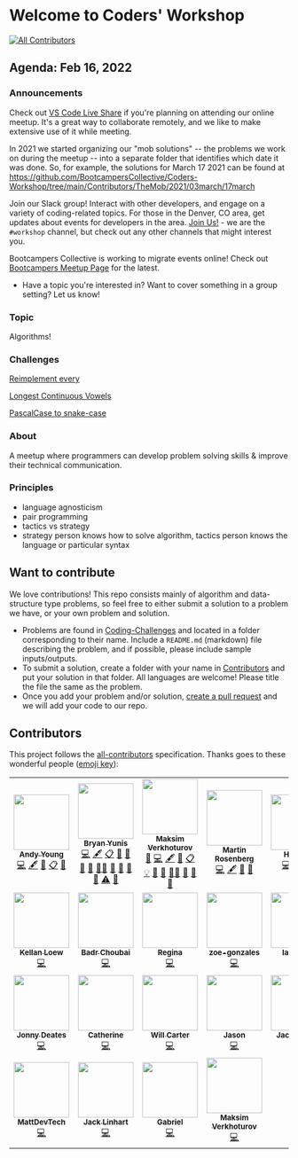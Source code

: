 # Welcome to Coders' Workshop

[![All Contributors](https://img.shields.io/badge/all_contributors-11-orange.svg?style=flat-square)](#contributors)

## Agenda: Feb 16, 2022

### Announcements

Check out [VS Code Live Share](https://marketplace.visualstudio.com/items?itemName=MS-vsliveshare.vsliveshare) if you're planning on attending our online meetup. It's a great way to collaborate remotely, and we like to make extensive use of it while meeting.

In 2021 we started organizing our "mob solutions" -- the problems we work on during the meetup -- into a separate folder that identifies which date it was done. So, for example, the solutions for March 17 2021 can be found at https://github.com/BootcampersCollective/Coders-Workshop/tree/main/Contributors/TheMob/2021/03march/17march

Join our Slack group! Interact with other developers, and engage on a variety of coding-related topics. For those in the Denver, CO area, get updates about events for developers in the area. [Join Us!](http://slack.bootcamperscollective.com) - we are the `#workshop` channel, but check out any other channels that might interest you.

Bootcampers Collective is working to migrate events online! Check out [Bootcampers Meetup Page](https://www.meetup.com/Bootcampers-Collective/) for the latest.

- Have a topic you're interested in? Want to cover something in a group setting? Let us know!

### Topic

Algorithms!

### Challenges

[Reimplement every](./Coding-Challenges/higherOrderFunctions/Array.Prototype.every)  

[Longest Continuous Vowels](./Coding-Challenges/longestContinuousVowels)  

[PascalCase to snake-case](./Coding-Challenges/PascalCase-to-snake_case)  


### About

A meetup where programmers can develop problem solving skills & improve their technical communication.

### Principles

- language agnosticism
- pair programming
- tactics vs strategy
- strategy person knows how to solve algorithm, tactics person knows the language or particular syntax

## Want to contribute

We love contributions! This repo consists mainly of algorithm and data-structure type problems, so feel free to either submit a solution to a problem we have, or your own problem and solution.

- Problems are found in [Coding-Challenges](./Coding-Challenges) and located in a folder corresponding to their name. Include a `README.md` (markdown) file describing the problem, and if possible, please include sample inputs/outputs.
- To submit a solution, create a folder with your name in [Contributors](./Contributors) and put your solution in that folder. All languages are welcome! Please title the file the same as the problem.
- Once you add your problem and/or solution, [create a pull request](./Topics/Git.md) and we will add your code to our repo.

## Contributors

This project follows the [all-contributors](https://github.com/all-contributors/all-contributors) specification. Thanks goes to these wonderful people ([emoji key](https://allcontributors.org/docs/en/emoji-key)):

<!-- ALL-CONTRIBUTORS-LIST:START - Do not remove or modify this section -->
<!-- prettier-ignore-start -->
<!-- markdownlint-disable -->
<table>
  <tr>
    <td align="center"><a href="http://atydev.com"><img src="https://avatars0.githubusercontent.com/u/10835135?v=4?s=100" width="100px;" alt=""/><br /><sub><b>Andy Young</b></sub></a><br /><a href="https://github.com/BootcampersCollective/Coders-Workshop/commits?author=andy-young" title="Code">💻</a> <a href="#content-andy-young" title="Content">🖋</a> <a href="https://github.com/BootcampersCollective/Coders-Workshop/commits?author=andy-young" title="Documentation">📖</a> <a href="#eventOrganizing-andy-young" title="Event Organizing">📋</a> <a href="#ideas-andy-young" title="Ideas, Planning, & Feedback">🤔</a></td>
    <td align="center"><a href="http://bryanyunis.com"><img src="https://avatars2.githubusercontent.com/u/21317524?v=4?s=100" width="100px;" alt=""/><br /><sub><b>Bryan Yunis</b></sub></a><br /><a href="https://github.com/BootcampersCollective/Coders-Workshop/commits?author=bry-an" title="Code">💻</a> <a href="#content-bry-an" title="Content">🖋</a> <a href="#eventOrganizing-bry-an" title="Event Organizing">📋</a> <a href="#ideas-bry-an" title="Ideas, Planning, & Feedback">🤔</a> <a href="#question-bry-an" title="Answering Questions">💬</a> <a href="https://github.com/BootcampersCollective/Coders-Workshop/commits?author=bry-an" title="Documentation">📖</a> <a href="#maintenance-bry-an" title="Maintenance">🚧</a> <a href="#mentoring-bry-an" title="Mentoring">🧑‍🏫</a> <a href="#plugin-bry-an" title="Plugin/utility libraries">🔌</a> <a href="#projectManagement-bry-an" title="Project Management">📆</a> <a href="#research-bry-an" title="Research">🔬</a> <a href="https://github.com/BootcampersCollective/Coders-Workshop/pulls?q=is%3Apr+reviewed-by%3Abry-an" title="Reviewed Pull Requests">👀</a> <a href="https://github.com/BootcampersCollective/Coders-Workshop/commits?author=bry-an" title="Tests">⚠️</a> <a href="#tool-bry-an" title="Tools">🔧</a></td>
    <td align="center"><a href="https://github.com/mi544"><img src="https://avatars.githubusercontent.com/u/64174978?v=4?s=100" width="100px;" alt=""/><br /><sub><b>Maksim Verkhoturov</b></sub></a><br /><a href="#question-mi544" title="Answering Questions">💬</a> <a href="https://github.com/BootcampersCollective/Coders-Workshop/commits?author=mi544" title="Code">💻</a> <a href="#content-mi544" title="Content">🖋</a> <a href="https://github.com/BootcampersCollective/Coders-Workshop/commits?author=mi544" title="Documentation">📖</a> <a href="#eventOrganizing-mi544" title="Event Organizing">📋</a> <a href="#example-mi544" title="Examples">💡</a> <a href="#ideas-mi544" title="Ideas, Planning, & Feedback">🤔</a> <a href="#maintenance-mi544" title="Maintenance">🚧</a> <a href="#mentoring-mi544" title="Mentoring">🧑‍🏫</a> <a href="#plugin-mi544" title="Plugin/utility libraries">🔌</a> <a href="#research-mi544" title="Research">🔬</a> <a href="#tool-mi544" title="Tools">🔧</a></td>
    <td align="center"><a href="https://martinbrosenberg.com/"><img src="https://avatars2.githubusercontent.com/u/2382147?v=4?s=100" width="100px;" alt=""/><br /><sub><b>Martin Rosenberg</b></sub></a><br /><a href="https://github.com/BootcampersCollective/Coders-Workshop/commits?author=MartinRosenberg" title="Code">💻</a> <a href="#content-MartinRosenberg" title="Content">🖋</a> <a href="https://github.com/BootcampersCollective/Coders-Workshop/commits?author=MartinRosenberg" title="Documentation">📖</a> <a href="#maintenance-MartinRosenberg" title="Maintenance">🚧</a></td>
    <td align="center"><a href="https://github.com/han-yan-ds"><img src="https://avatars.githubusercontent.com/u/5281743?v=4?s=100" width="100px;" alt=""/><br /><sub><b>Han Yan</b></sub></a><br /><a href="https://github.com/BootcampersCollective/Coders-Workshop/commits?author=han-yan-ds" title="Code">💻</a> <a href="#ideas-han-yan-ds" title="Ideas, Planning, & Feedback">🤔</a> <a href="#plugin-han-yan-ds" title="Plugin/utility libraries">🔌</a> <a href="#tool-han-yan-ds" title="Tools">🔧</a></td>
    <td align="center"><a href="https://github.com/adamvinueza"><img src="https://avatars0.githubusercontent.com/u/6400883?v=4?s=100" width="100px;" alt=""/><br /><sub><b>Adam Vinueza</b></sub></a><br /><a href="https://github.com/BootcampersCollective/Coders-Workshop/commits?author=adamvinueza" title="Code">💻</a></td>
  </tr>
  <tr>
    <td align="center"><a href="https://github.com/kellanloew"><img src="https://avatars2.githubusercontent.com/u/46457033?v=4?s=100" width="100px;" alt=""/><br /><sub><b>Kellan Loew</b></sub></a><br /><a href="https://github.com/BootcampersCollective/Coders-Workshop/commits?author=kellanloew" title="Code">💻</a></td>
    <td align="center"><a href="https://www.badrchoubai.dev"><img src="https://avatars3.githubusercontent.com/u/32343041?v=4?s=100" width="100px;" alt=""/><br /><sub><b>Badr Choubai</b></sub></a><br /><a href="https://github.com/BootcampersCollective/Coders-Workshop/commits?author=BadrChoubai" title="Code">💻</a></td>
    <td align="center"><a href="https://github.com/rpeyfuss"><img src="https://avatars3.githubusercontent.com/u/8786344?v=4?s=100" width="100px;" alt=""/><br /><sub><b>Regina</b></sub></a><br /><a href="https://github.com/BootcampersCollective/Coders-Workshop/commits?author=rpeyfuss" title="Code">💻</a></td>
    <td align="center"><a href="http://zoe-gonzales.github.io"><img src="https://avatars3.githubusercontent.com/u/38014614?v=4?s=100" width="100px;" alt=""/><br /><sub><b>zoe-gonzales</b></sub></a><br /><a href="https://github.com/BootcampersCollective/Coders-Workshop/commits?author=zoe-gonzales" title="Code">💻</a></td>
    <td align="center"><a href="https://github.com/iancdavis"><img src="https://avatars1.githubusercontent.com/u/23421376?v=4?s=100" width="100px;" alt=""/><br /><sub><b>Ian Davis</b></sub></a><br /><a href="https://github.com/BootcampersCollective/Coders-Workshop/commits?author=iancdavis" title="Code">💻</a></td>
    <td align="center"><a href="https://github.com/Patrick-Duvall"><img src="https://avatars1.githubusercontent.com/u/35322570?v=4?s=100" width="100px;" alt=""/><br /><sub><b>Patrick-Duvall</b></sub></a><br /><a href="https://github.com/BootcampersCollective/Coders-Workshop/commits?author=Patrick-Duvall" title="Code">💻</a></td>
  </tr>
  <tr>
    <td align="center"><a href="https://github.com/JonnyDeates"><img src="https://avatars3.githubusercontent.com/u/48420377?v=4?s=100" width="100px;" alt=""/><br /><sub><b>Jonny Deates</b></sub></a><br /><a href="https://github.com/BootcampersCollective/Coders-Workshop/commits?author=JonnyDeates" title="Code">💻</a></td>
    <td align="center"><a href="https://github.com/catherine-o"><img src="https://avatars1.githubusercontent.com/u/50638796?v=4?s=100" width="100px;" alt=""/><br /><sub><b>Catherine</b></sub></a><br /><a href="https://github.com/BootcampersCollective/Coders-Workshop/commits?author=catherine-o" title="Code">💻</a></td>
    <td align="center"><a href="https://fergusdevelopmentllc.github.io/"><img src="https://avatars.githubusercontent.com/u/1529796?v=4?s=100" width="100px;" alt=""/><br /><sub><b>Will Carter</b></sub></a><br /><a href="https://github.com/BootcampersCollective/Coders-Workshop/commits?author=FergusDevelopmentLLC" title="Code">💻</a></td>
    <td align="center"><a href="https://dev.to/jasonnordheim"><img src="https://avatars.githubusercontent.com/u/60928315?v=4?s=100" width="100px;" alt=""/><br /><sub><b>Jason</b></sub></a><br /><a href="https://github.com/BootcampersCollective/Coders-Workshop/commits?author=jason-nordheim" title="Code">💻</a></td>
    <td align="center"><a href="https://github.com/iatenine"><img src="https://avatars.githubusercontent.com/u/4423088?v=4?s=100" width="100px;" alt=""/><br /><sub><b>Jack Linhart</b></sub></a><br /><a href="https://github.com/BootcampersCollective/Coders-Workshop/commits?author=iatenine" title="Code">💻</a></td>
    <td align="center"><a href="https://sites.google.com/a/pinnaclecharterschool.org/mr-scholten-classes/"><img src="https://avatars.githubusercontent.com/u/40778622?v=4?s=100" width="100px;" alt=""/><br /><sub><b>Clark Scholten</b></sub></a><br /><a href="https://github.com/BootcampersCollective/Coders-Workshop/commits?author=mr-scholten" title="Code">💻</a></td>
  </tr>
  <tr>
    <td align="center"><a href="https://github.com/MattDevTech"><img src="https://avatars.githubusercontent.com/u/51864183?v=4?s=100" width="100px;" alt=""/><br /><sub><b>MattDevTech</b></sub></a><br /><a href="https://github.com/BootcampersCollective/Coders-Workshop/commits?author=MattDevTech" title="Code">💻</a></td>
    <td align="center"><a href="https://github.com/iatenine"><img src="https://avatars.githubusercontent.com/u/4423088?v=4" width="100px;" alt=""/><br /><sub><b>Jack Linhart</b></sub></a><br /><a href="https://github.com/BootcampersCollective/Coders-Workshop/commits?author=iatenine" title="Code">💻</a></td>
    <td align="center"><a href="https://github.com/gabrielconlon"><img src="https://avatars.githubusercontent.com/u/3859926?v=4" width="100px;" alt=""/><br /><sub><b>Gabriel</b></sub></a><br /><a href="https://github.com/BootcampersCollective/Coders-Workshop/commits?author=MattDevTech" title="Code">💻</a></td>
    <td align="center"><a href="https://github.com/mi544"><img src="https://avatars.githubusercontent.com/u/64174978?v=4" width="100px;" alt=""/><br /><sub><b>Maksim Verkhoturov</b></sub></a><br /><a href="https://github.com/BootcampersCollective/Coders-Workshop/commits?author=MattDevTech" title="Code">💻</a></td>
  </tr>
</table>

<!-- markdownlint-restore -->
<!-- prettier-ignore-end -->

<!-- ALL-CONTRIBUTORS-LIST:END -->
